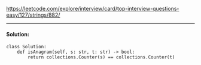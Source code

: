 https://leetcode.com/explore/interview/card/top-interview-questions-easy/127/strings/882/

---

#### Solution:

```
class Solution:
    def isAnagram(self, s: str, t: str) -> bool:
        return collections.Counter(s) == collections.Counter(t)

```

